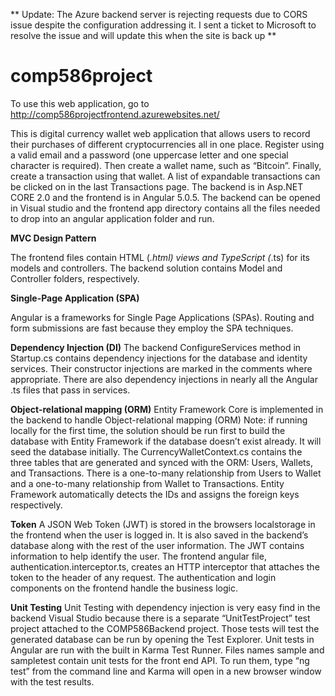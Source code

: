 ** Update: The Azure backend server is rejecting requests due to CORS issue despite the configuration addressing it. I sent a ticket to Microsoft to resolve the issue and will update this when the site is back up **

# comp586project

To use this web application, go to http://comp586projectfrontend.azurewebsites.net/

This is digital currency wallet web application that allows users to record their purchases of different cryptocurrencies all in one place. Register using a valid email and a password (one uppercase letter and one special character is required). Then create a wallet name, such as “Bitcoin”. Finally, create a transaction using that wallet. A list of expandable transactions can be clicked on in the last Transactions page. The backend is in Asp.NET CORE 2.0  and the frontend is in Angular 5.0.5. The backend can be opened in Visual studio and the frontend app directory contains all the files needed to drop into an angular application folder and run.


**MVC Design Pattern**

The frontend files contain HTML (*.html) views and TypeScript (*.ts) for its models and controllers. The backend solution contains Model and Controller folders, respectively.


**Single-Page Application (SPA)**

Angular is a frameworks for Single Page Applications (SPAs). Routing and form submissions are fast because they employ the SPA techniques.


**Dependency Injection (DI)**
The backend ConfigureServices method in Startup.cs contains dependency injections for the database and identity services. Their constructor injections are marked in the comments where appropriate. There are also dependency injections in nearly all the Angular .ts files that pass in services.


**Object-relational mapping (ORM)**
Entity Framework Core is implemented in the backend to handle Object-relational mapping (ORM) Note: if running locally for the first time, the solution should be run first to build the database with Entity Framework if the database doesn’t exist already. It will seed the database initially. The CurrencyWalletContext.cs contains the three tables that are generated and synced with the ORM: Users, Wallets, and Transactions. There is a one-to-many relationship from Users to Wallet and a one-to-many relationship from Wallet to Transactions. Entity Framework automatically detects the IDs and assigns the foreign keys respectively.


**Token**
A JSON Web Token (JWT) is stored in the browsers localstorage in the frontend when the user is logged in. It is also saved in the backend’s database along with the rest of the user information. The JWT contains information to help identify the user. The frontend angular file, authentication.interceptor.ts, creates an HTTP interceptor that attaches the token to the header of any request. The authentication and login components on the frontend handle the business logic.


**Unit Testing**
Unit Testing with dependency injection is very easy find in the backend Visual Studio because there is a separate “UnitTestProject” test project attached to the COMP586Backend project. Those tests will test the generated database can be run by opening the Test Explorer. 
Unit tests in Angular are run with the built in Karma Test Runner. Files names sample and sampletest contain unit tests for the front end API. To run them, type “ng test” from the command line and Karma will open in a new browser window with the test results.

